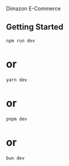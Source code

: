 Dimazon E-Commerce
## Getting Started
    npm run dev
# or
    yarn dev
# or
    pnpm dev
# or
    bun dev